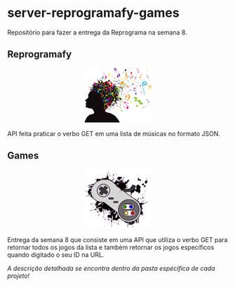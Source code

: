 # server-reprogramafy-games
 Repositório para fazer a entrega da Reprograma na semana 8.

## Reprogramafy
<p align="center"><img src="img/musica.png"width="30%" height="50%" /></p>
    API feita praticar o verbo GET em uma lista de músicas no formato JSON. 

## Games 
<p align="center"><img src="img/controle.jpg"width="30%" height="50%" /></p>
    Entrega da semana 8 que consiste em uma API que utiliza o verbo GET para retornar todos os jogos da lista e também retornar os jogos específicos quando digitado o seu ID na URL. <br/>

*A descrição detalhada se encontra dentro da pasta espécifica de cada projeto!*
